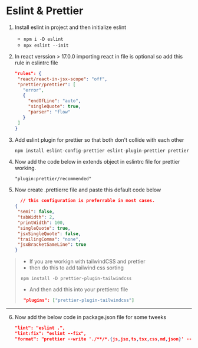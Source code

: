 # Eslint & Prettier

1. Install eslint in project and then initialize eslint

   - `npm i -D eslint `
   - `npx eslint --init`

2. In react verssion > 17.0.0 importing react in file is optional so add this rule in eslintrc file

   ```json
   "rules": {
    "react/react-in-jsx-scope": "off",
    "prettier/prettier": [
      "error",
      {
        "endOfLine": "auto",
        "singleQuote": true,
        "parser": "flow"
      }
    ]
   }
   ```

3. Add eslint plugin for prettier so that both don't collide with each other

   ```js
   npm install eslint-config-prettier eslint-plugin-prettier prettier --save-dev
   ```

4. Now add the code below in extends object in eslintrc file for prettier working.

   ```
   "plugin:prettier/recommended"
   ```

5. Now create .prettierrc file and paste this default code below

    ```json
      // this configuration is preferrable in most cases.   
   {
     "semi": false,
     "tabWidth": 2,
     "printWidth": 100,
     "singleQuote": true,
     "jsxSingleQuote": false,
     "trailingComma": "none",
     "jsxBracketSameLine": true
   }
   ```
> - If you are workign with tailwindCSS and prettier
> - then do this to add tailwind css sorting
> ```npm
> npm install -D prettier-plugin-tailwindcss
> ```
> - And then add this into your prettierrc file
> ```json
>  "plugins": ["prettier-plugin-tailwindcss"]
> ```

---

6. Now add the below code in package.json file for some tweeks

   ```json
   "lint": "eslint .",
   "lint:fix": "eslint --fix",
   "format": "prettier --write './**/*.{js,jsx,ts,tsx,css,md,json}' --config ./.prettierrc"
   ```
